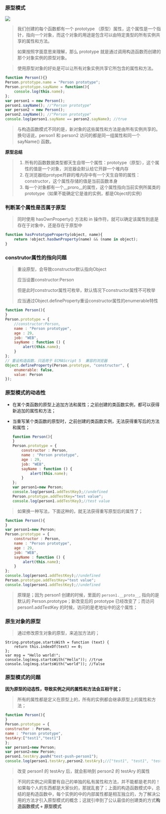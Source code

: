 ### 原型模式

![](D:\js学习\js高级\img\原型模式.jpg)

> 我们创建的每个函数都有一个 prototype （原型）属性，这个属性是一个指针，指向一个对象，而这个对象的用途是包含可以由特定类型的所有实例共享的属性和方法。
>
> 如果按照字面意思来理解，那么 prototype 就是通过调用构造函数而创建的那个对象实例的原型对象。

> 使用原型对象的好处是可以让所有对象实例共享它所包含的属性和方法。

```js
function Person(){}
Person.prototype.name = "Person prototype";
Person.prototype.sayName = function(){
    console.log(this.name);
};
var person1 = new Person();
person1.sayName(); //"Person prototype"
var person2 = new Person();
person2.sayName(); //"Person prototype"
console.log(person1.sayName == person2.sayName); //true
```

> 与构造函数模式不同的是，新对象的这些属性和方法是由所有实例共享的。换句话说，person1 和 person2 访问的都是同一组属性和同一个 sayName() 函数。

**原型总结**

> 1. 所有的函数数据类型都天生自带一个属性：prototype（原型），这个属性的值是一个对象，浏览器会默认给它开辟一个堆内存
> 2. 在浏览器给protype开辟的堆内存中有一个天生自带的属性：constructor，这个属性存储的值是当前函数本身
> 3. 每一个对象都有一个\__proro__的属性，这个属性指向当前实例所属类的prototype（如果不能确定它是谁的实例，都是Object的实例）

### 判断某个属性是否属于原型

> 同时使用 hasOwnProperty() 方法和 in 操作符，就可以确定该属性到底是存在于对象中，还是存在于原型中

```js
function hasPrototypeProperty(object, name){
	return !object.hasOwnProperty(name) && (name in object);
}
```

### construtor属性的指向问题

> 重设原型，会导致constructor默认指向Object
>
> 应当设置constructor:Person
>
> 但是此时constructor属性可枚举，默认情况下constructor属性不可枚举
>
> 应当通过Object.defineProperty重设constructor属性的enumerable特性

```js
function Person(){
}
Person.prototype = {
    //constructor:Person,
	name : "Person prototype",
	age : 29,
	job: "WEB",
	sayName : function () {
		alert(this.name);
	}
};
// 重设构造函数，只适用于 ECMAScript 5  兼容的浏览器
Object.defineProperty(Person.prototype, "constructor", {
	enumerable: false,
	value: Person
});
```

### 原型模式的动态性

- 在某个类函数的原型上追加方法和属性；之前创建的类函数实例，都可以获得新追加的属性和方法；

- 当重写某个类函数的原型时，之前创建的类函数实例，无法获得重写后的方法和属性；

  ```js
  function Person(){
  }
  Person.prototype = {
      constructor : Person,
      name : "Person prototype",
      age : 29,
      job: "WEB",
      sayName : function () {
          alert(this.name);
      }
  };
  var person1=new Person;
  console.log(person1.addTestKey);//undefined
  Person.prototype.addTestKey="test value";
  console.log(person1.addTestKey);//test value
  ```

> 如果换一种写法，下面这种的，就无法获得重写原型后的属性了；

```js
function Person(){
}
var person1=new Person;
Person.prototype = {
	constructor : Person,
	name : "Person prototype",
	age : 29,
	job: "WEB",
	sayName : function () {
		alert(this.name);
	}
};
console.log(person1.addTestKey);//undefined
Person.prototype.addTestKey="test value";
console.log(person1.addTestKey);//undefined
```

> 原理是；因为 person1 创建的时候，里面的 `person1.__proto__`, 指向的是默认的 Person.prototype；新改变后的 prototype 已经改变了；而访问 person1.addTestKey 的时候，访问的是老地址中的这个属性；

### 原生对象的原型

> 通过修改原生对象的原型，来追加方法的；

```JS
String.prototype.startsWith = function (text) {
	return this.indexOf(text) == 0;
};
var msg = "Hello world!";
console.log(msg.startsWith("Hello")); //true
console.log(msg.startsWith("world")); //false
```

### 原型模式的问题

**因为原型的动态性，导致实例之间的属性和方法会互相干扰；**

> 所有的属性都是定义在原型上的，所有的实例都会继承原型上的属性和方法；

```js
function Person(){
}
Person.prototype = {
constructor : Person,
name : "Person prototype",
testAry:["test1","test1"]
};
var person1=new Person;
var person2=new Person;
person1.testAry.push("test-push-person1");
console.log(person1.testAry,person2.testAry);//["test1", "test1", "test-push-person1"]["test1", "test1", "test-push-person1"]
```

> 改变 person1 的 testAry 后，就会影响到 person2 的 testAry 的属性

> 不同的实例之间需要有自己的单独的私有属性和方法，并不能都是老共的！如果每个人的东西都是大家伙的，那就乱套了；上面的构造函数模式中，总结的是构造函数中，每个实例的中的内部属性都是相互独立的，为了解决公用的方法才引入原型模式的概念；这就引申到了公认最佳的创建类的方式**构造函数模式 + 原型模式**